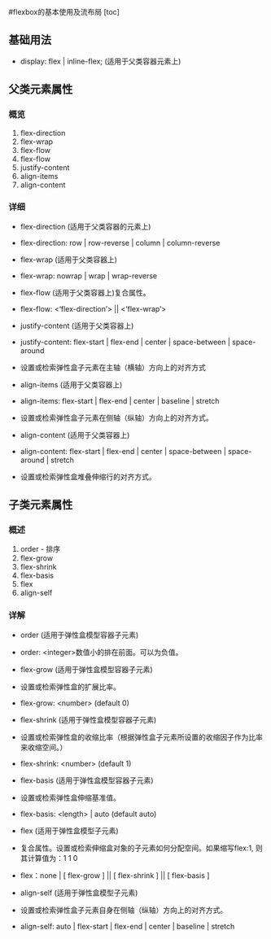 #flexbox的基本使用及流布局
[toc]

## 基础用法
- display: flex | inline-flex; (适用于父类容器元素上)

## 父类元素属性
### 概览
1. flex-direction 
2. flex-wrap
3. flex-flow
4. flex-flow
5. justify-content
6. align-items
7. align-content
### 详细
- flex-direction (适用于父类容器的元素上)
- flex-direction: row | row-reverse | column | column-reverse

- flex-wrap (适用于父类容器上)
- flex-wrap: nowrap | wrap | wrap-reverse

- flex-flow (适用于父类容器上)复合属性。
- flex-flow: &lt;‘flex-direction’&gt; || &lt;‘flex-wrap’&gt;

- justify-content (适用于父类容器上)
- justify-content: flex-start | flex-end | center | space-between | space-around
- 设置或检索弹性盒子元素在主轴（横轴）方向上的对齐方式

- align-items (适用于父类容器上)
- align-items: flex-start | flex-end | center | baseline | stretch
- 设置或检索弹性盒子元素在侧轴（纵轴）方向上的对齐方式。

- align-content (适用于父类容器上)
- align-content: flex-start | flex-end | center | space-between | space-around | stretch
- 设置或检索弹性盒堆叠伸缩行的对齐方式。

## 子类元素属性
### 概述
1. order - 排序
2. flex-grow
3. flex-shrink
4. flex-basis
5. flex
6. align-self
### 详解
- order (适用于弹性盒模型容器子元素)
- order: &lt;integer&gt;数值小的排在前面。可以为负值。

- flex-grow (适用于弹性盒模型容器子元素)
- 设置或检索弹性盒的扩展比率。
- flex-grow: &lt;number&gt; (default 0)

- flex-shrink (适用于弹性盒模型容器子元素)
- 设置或检索弹性盒的收缩比率（根据弹性盒子元素所设置的收缩因子作为比率来收缩空间。）
- flex-shrink: &lt;number&gt; (default 1)

- flex-basis (适用于弹性盒模型容器子元素)
- 设置或检索弹性盒伸缩基准值。
- flex-basis: &lt;length&gt; | auto (default auto)

- flex (适用于弹性盒模型子元素)
- 复合属性。设置或检索伸缩盒对象的子元素如何分配空间。如果缩写flex:1, 则其计算值为：1 1 0
- flex：none | [ flex-grow ] || [ flex-shrink ] || [ flex-basis ]

- align-self (适用于弹性盒模型子元素)
- 设置或检索弹性盒子元素自身在侧轴（纵轴）方向上的对齐方式。
- align-self: auto | flex-start | flex-end | center | baseline | stretch
